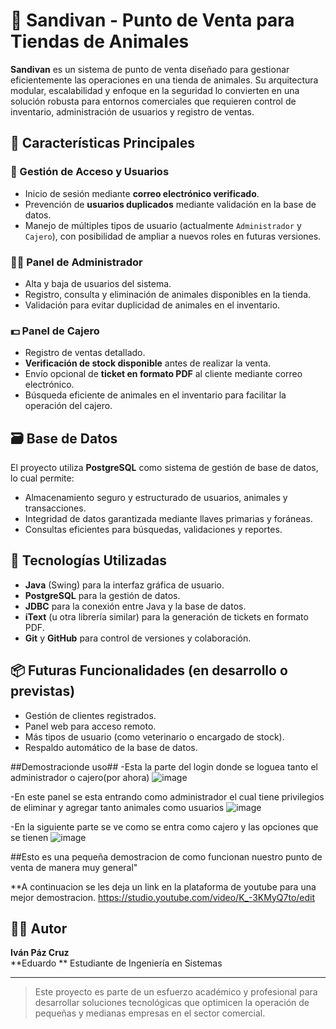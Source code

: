 # 🐾 Sandivan - Punto de Venta para Tiendas de Animales

**Sandivan** es un sistema de punto de venta diseñado para gestionar eficientemente las operaciones en una tienda de animales. Su arquitectura modular, escalabilidad y enfoque en la seguridad lo convierten en una solución robusta para entornos comerciales que requieren control de inventario, administración de usuarios y registro de ventas.

## 🧩 Características Principales

### 🔐 Gestión de Acceso y Usuarios
- Inicio de sesión mediante **correo electrónico verificado**.
- Prevención de **usuarios duplicados** mediante validación en la base de datos.
- Manejo de múltiples tipos de usuario (actualmente `Administrador` y `Cajero`), con posibilidad de ampliar a nuevos roles en futuras versiones.
  
### 🧑‍💼 Panel de Administrador
- Alta y baja de usuarios del sistema.
- Registro, consulta y eliminación de animales disponibles en la tienda.
- Validación para evitar duplicidad de animales en el inventario.

### 💵 Panel de Cajero
- Registro de ventas detallado.
- **Verificación de stock disponible** antes de realizar la venta.
- Envío opcional de **ticket en formato PDF** al cliente mediante correo electrónico.
- Búsqueda eficiente de animales en el inventario para facilitar la operación del cajero.

## 🗃️ Base de Datos

El proyecto utiliza **PostgreSQL** como sistema de gestión de base de datos, lo cual permite:

- Almacenamiento seguro y estructurado de usuarios, animales y transacciones.
- Integridad de datos garantizada mediante llaves primarias y foráneas.
- Consultas eficientes para búsquedas, validaciones y reportes.

## 🧪 Tecnologías Utilizadas

- **Java** (Swing) para la interfaz gráfica de usuario.
- **PostgreSQL** para la gestión de datos.
- **JDBC** para la conexión entre Java y la base de datos.
- **iText** (u otra librería similar) para la generación de tickets en formato PDF.
- **Git** y **GitHub** para control de versiones y colaboración.

## 📦 Futuras Funcionalidades (en desarrollo o previstas)
- Gestión de clientes registrados.
- Panel web para acceso remoto.
- Más tipos de usuario (como veterinario o encargado de stock).
- Respaldo automático de la base de datos.

##Demostracionde uso##
-Esta la parte del login donde se loguea tanto el administrador o cajero(por ahora)
![image](https://github.com/user-attachments/assets/36474fe4-7677-401d-9298-205fdc63fff7)

-En este panel se esta entrando como administrador el cual tiene privilegios de eliminar y agregar tanto animales como usuarios
![image](https://github.com/user-attachments/assets/d99e3453-604e-4fbf-92db-27a668d67362)


-En la siguiente parte se ve como se entra como cajero y las opciones que se tienen 
![image](https://github.com/user-attachments/assets/61e0c683-9f85-4914-973c-1132ec508faa)

##Esto es una pequeña demostracion de como funcionan nuestro punto de venta de manera muy general"

**A continuacion se les deja un link en la plataforma de youtube para una mejor demostracion.
https://studio.youtube.com/video/K_-3KMyQ7to/edit


## 👨‍💻 Autor

**Iván Páz Cruz**  
**Eduardo **
Estudiante de Ingeniería en Sistemas  



---

> Este proyecto es parte de un esfuerzo académico y profesional para desarrollar soluciones tecnológicas que optimicen la operación de pequeñas y medianas empresas en el sector comercial.

